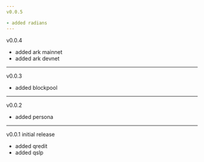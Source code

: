 ```yaml
---
v0.0.5

- added radians
---
```


v0.0.4

- added ark mainnet
- added ark devnet

---

v0.0.3

- added blockpool

---

v0.0.2

- added persona

---

v0.0.1 initial release

- added qredit
- added qslp
